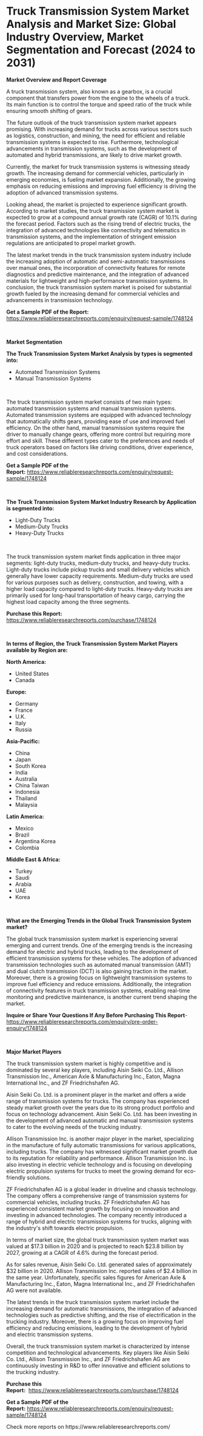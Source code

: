 <p><h1>Truck Transmission System Market Analysis and Market Size: Global Industry Overview, Market Segmentation and Forecast (2024 to 2031)</h1></p><p><strong>Market Overview and Report Coverage</strong></p>
<p><p>A truck transmission system, also known as a gearbox, is a crucial component that transfers power from the engine to the wheels of a truck. Its main function is to control the torque and speed ratio of the truck while ensuring smooth shifting of gears. </p><p>The future outlook of the truck transmission system market appears promising. With increasing demand for trucks across various sectors such as logistics, construction, and mining, the need for efficient and reliable transmission systems is expected to rise. Furthermore, technological advancements in transmission systems, such as the development of automated and hybrid transmissions, are likely to drive market growth.</p><p>Currently, the market for truck transmission systems is witnessing steady growth. The increasing demand for commercial vehicles, particularly in emerging economies, is fueling market expansion. Additionally, the growing emphasis on reducing emissions and improving fuel efficiency is driving the adoption of advanced transmission systems.</p><p>Looking ahead, the market is projected to experience significant growth. According to market studies, the truck transmission system market is expected to grow at a compound annual growth rate (CAGR) of 10.1% during the forecast period. Factors such as the rising trend of electric trucks, the integration of advanced technologies like connectivity and telematics in transmission systems, and the implementation of stringent emission regulations are anticipated to propel market growth.</p><p>The latest market trends in the truck transmission system industry include the increasing adoption of automatic and semi-automatic transmissions over manual ones, the incorporation of connectivity features for remote diagnostics and predictive maintenance, and the integration of advanced materials for lightweight and high-performance transmission systems. In conclusion, the truck transmission system market is poised for substantial growth fueled by the increasing demand for commercial vehicles and advancements in transmission technology.</p></p>
<p><strong>Get a Sample PDF of the Report:</strong> <a href="https://www.reliableresearchreports.com/enquiry/request-sample/1748124">https://www.reliableresearchreports.com/enquiry/request-sample/1748124</a></p>
<p>&nbsp;</p>
<p><strong>Market Segmentation</strong></p>
<p><strong>The Truck Transmission System Market Analysis by types is segmented into:</strong></p>
<p><ul><li>Automated Transmission Systems</li><li>Manual Transmission Systems</li></ul></p>
<p>&nbsp;</p>
<p><p>The truck transmission system market consists of two main types: automated transmission systems and manual transmission systems. Automated transmission systems are equipped with advanced technology that automatically shifts gears, providing ease of use and improved fuel efficiency. On the other hand, manual transmission systems require the driver to manually change gears, offering more control but requiring more effort and skill. These different types cater to the preferences and needs of truck operators based on factors like driving conditions, driver experience, and cost considerations.</p></p>
<p><strong>Get a Sample PDF of the Report:</strong>&nbsp;<a href="https://www.reliableresearchreports.com/enquiry/request-sample/1748124">https://www.reliableresearchreports.com/enquiry/request-sample/1748124</a></p>
<p>&nbsp;</p>
<p><strong>The Truck Transmission System Market Industry Research by Application is segmented into:</strong></p>
<p><ul><li>Light-Duty Trucks</li><li>Medium-Duty Trucks</li><li>Heavy-Duty Trucks</li></ul></p>
<p>&nbsp;</p>
<p><p>The truck transmission system market finds application in three major segments: light-duty trucks, medium-duty trucks, and heavy-duty trucks. Light-duty trucks include pickup trucks and small delivery vehicles which generally have lower capacity requirements. Medium-duty trucks are used for various purposes such as delivery, construction, and towing, with a higher load capacity compared to light-duty trucks. Heavy-duty trucks are primarily used for long-haul transportation of heavy cargo, carrying the highest load capacity among the three segments.</p></p>
<p><strong>Purchase this Report:</strong>&nbsp; <a href="https://www.reliableresearchreports.com/purchase/1748124">https://www.reliableresearchreports.com/purchase/1748124</a></p>
<p>&nbsp;</p>
<p><strong>In terms of Region, the Truck Transmission System Market Players available by Region are:</strong></p>
<p>
    <p> <strong> North America: </strong>
        <ul>
            <li>United States</li>
            <li>Canada</li>
        </ul>
        </p> 
    <p> <strong> Europe: </strong>
        <ul>
            <li>Germany</li>
            <li>France</li>
            <li>U.K.</li>
            <li>Italy</li>
            <li>Russia</li>
        </ul>
        </p> 
    <p> <strong> Asia-Pacific: </strong>
        <ul>
            <li>China</li>
            <li>Japan</li>
            <li>South Korea</li>
            <li>India</li>
            <li>Australia</li>
            <li>China Taiwan</li>
            <li>Indonesia</li>
            <li>Thailand</li>
            <li>Malaysia</li>
        </ul>
        </p> 
    <p> <strong> Latin America: </strong>
        <ul>
            <li>Mexico</li>
            <li>Brazil</li>
            <li>Argentina Korea</li>
            <li>Colombia</li>
        </ul>
        </p> 
    <p> <strong> Middle East & Africa: </strong>
        <ul>
            <li>Turkey</li>
            <li>Saudi</li>
            <li>Arabia</li>
            <li>UAE</li>
            <li>Korea</li>
        </ul>
    </p>
    </p>
<p>&nbsp;</p>
<p><strong>What are the Emerging Trends in the Global Truck Transmission System market?</strong></p>
<p><p>The global truck transmission system market is experiencing several emerging and current trends. One of the emerging trends is the increasing demand for electric and hybrid trucks, leading to the development of efficient transmission systems for these vehicles. The adoption of advanced transmission technologies such as automated manual transmission (AMT) and dual clutch transmission (DCT) is also gaining traction in the market. Moreover, there is a growing focus on lightweight transmission systems to improve fuel efficiency and reduce emissions. Additionally, the integration of connectivity features in truck transmission systems, enabling real-time monitoring and predictive maintenance, is another current trend shaping the market.</p></p>
<p><strong>Inquire or Share Your Questions If Any Before Purchasing This Report</strong>- <a href="https://www.reliableresearchreports.com/enquiry/pre-order-enquiry/1748124">https://www.reliableresearchreports.com/enquiry/pre-order-enquiry/1748124</a></p>
<p>&nbsp;</p>
<p><strong>Major Market Players</strong></p>
<p><p>The truck transmission system market is highly competitive and is dominated by several key players, including Aisin Seiki Co. Ltd., Allison Transmission Inc., American Axle & Manufacturing Inc., Eaton, Magna International Inc., and ZF Friedrichshafen AG.</p><p>Aisin Seiki Co. Ltd. is a prominent player in the market and offers a wide range of transmission systems for trucks. The company has experienced steady market growth over the years due to its strong product portfolio and focus on technology advancement. Aisin Seiki Co. Ltd. has been investing in the development of advanced automatic and manual transmission systems to cater to the evolving needs of the trucking industry.</p><p>Allison Transmission Inc. is another major player in the market, specializing in the manufacture of fully automatic transmissions for various applications, including trucks. The company has witnessed significant market growth due to its reputation for reliability and performance. Allison Transmission Inc. is also investing in electric vehicle technology and is focusing on developing electric propulsion systems for trucks to meet the growing demand for eco-friendly solutions.</p><p>ZF Friedrichshafen AG is a global leader in driveline and chassis technology. The company offers a comprehensive range of transmission systems for commercial vehicles, including trucks. ZF Friedrichshafen AG has experienced consistent market growth by focusing on innovation and investing in advanced technologies. The company recently introduced a range of hybrid and electric transmission systems for trucks, aligning with the industry's shift towards electric propulsion.</p><p>In terms of market size, the global truck transmission system market was valued at $17.3 billion in 2020 and is projected to reach $23.8 billion by 2027, growing at a CAGR of 4.6% during the forecast period.</p><p>As for sales revenue, Aisin Seiki Co. Ltd. generated sales of approximately $32 billion in 2020. Allison Transmission Inc. reported sales of $2.4 billion in the same year. Unfortunately, specific sales figures for American Axle & Manufacturing Inc., Eaton, Magna International Inc., and ZF Friedrichshafen AG were not available.</p><p>The latest trends in the truck transmission system market include the increasing demand for automatic transmissions, the integration of advanced technologies such as predictive shifting, and the rise of electrification in the trucking industry. Moreover, there is a growing focus on improving fuel efficiency and reducing emissions, leading to the development of hybrid and electric transmission systems.</p><p>Overall, the truck transmission system market is characterized by intense competition and technological advancements. Key players like Aisin Seiki Co. Ltd., Allison Transmission Inc., and ZF Friedrichshafen AG are continuously investing in R&D to offer innovative and efficient solutions to the trucking industry.</p></p>
<p><strong>Purchase this Report:</strong>&nbsp;&nbsp;<a href="https://www.reliableresearchreports.com/purchase/1748124">https://www.reliableresearchreports.com/purchase/1748124</a></p>
<p></p>
<p><strong>Get a Sample PDF of the Report:</strong>&nbsp;<a href="https://www.reliableresearchreports.com/enquiry/request-sample/1748124">https://www.reliableresearchreports.com/enquiry/request-sample/1748124</a></p>
<p>Check more reports on https://www.reliableresearchreports.com/</p>